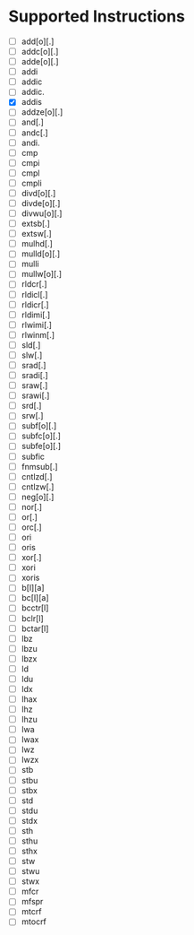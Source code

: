 # Supported Instructions
 - [ ] add[o][.]
 - [ ] addc[o][.]
 - [ ] adde[o][.]
 - [ ] addi
 - [ ] addic
 - [ ] addic.
 - [x] addis
 - [ ] addze[o][.]
 - [ ] and[.]
 - [ ] andc[.]
 - [ ] andi.
 - [ ] cmp
 - [ ] cmpi
 - [ ] cmpl
 - [ ] cmpli
 - [ ] divd[o][.]
 - [ ] divde[o][.]
 - [ ] divwu[o][.]
 - [ ] extsb[.]
 - [ ] extsw[.]
 - [ ] mulhd[.]
 - [ ] mulld[o][.]
 - [ ] mulli
 - [ ] mullw[o][.]
 - [ ] rldcr[.]
 - [ ] rldicl[.]
 - [ ] rldicr[.]
 - [ ] rldimi[.]
 - [ ] rlwimi[.]
 - [ ] rlwinm[.]
 - [ ] sld[.]
 - [ ] slw[.]
 - [ ] srad[.]
 - [ ] sradi[.]
 - [ ] sraw[.]
 - [ ] srawi[.]
 - [ ] srd[.]
 - [ ] srw[.]
 - [ ] subf[o][.]
 - [ ] subfc[o][.]
 - [ ] subfe[o][.]
 - [ ] subfic
 - [ ] fnmsub[.]
 - [ ] cntlzd[.]
 - [ ] cntlzw[.]
 - [ ] neg[o][.]
 - [ ] nor[.]
 - [ ] or[.]
 - [ ] orc[.]
 - [ ] ori
 - [ ] oris
 - [ ] xor[.]
 - [ ] xori
 - [ ] xoris
 - [ ] b[l][a]
 - [ ] bc[l][a]
 - [ ] bcctr[l]
 - [ ] bclr[l]
 - [ ] bctar[l]
 - [ ] lbz
 - [ ] lbzu
 - [ ] lbzx
 - [ ] ld
 - [ ] ldu
 - [ ] ldx
 - [ ] lhax
 - [ ] lhz
 - [ ] lhzu
 - [ ] lwa
 - [ ] lwax
 - [ ] lwz
 - [ ] lwzx
 - [ ] stb
 - [ ] stbu
 - [ ] stbx
 - [ ] std
 - [ ] stdu
 - [ ] stdx
 - [ ] sth
 - [ ] sthu
 - [ ] sthx
 - [ ] stw
 - [ ] stwu
 - [ ] stwx
 - [ ] mfcr
 - [ ] mfspr
 - [ ] mtcrf
 - [ ] mtocrf